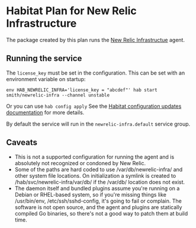 # Habitat Plan for New Relic Infrastructure

The package created by this plan runs the [New Relic
Infrastructue](https://docs.newrelic.com/docs/infrastructure/new-relic-infrastructure)
agent.

## Running the service

The `license_key` must be set in the configuration. This can be set with an
environment variable on startup:

    env HAB_NEWRELIC_INFRA='license_key = "abcdef"' hab start smith/newrelic-infra --channel unstable

Or you can use `hab config apply` See the [Habitat configuration updates
documentation](https://www.habitat.sh/docs/run-packages-apply-config-updates/)
for more details.

By default the service will run in the `newrelic-infra.default` service group.

## Caveats

* This is not a supported configuration for running the agent and is absolutely
  not recognized or condoned by New Relic.
* Some of the paths are hard coded to use /var/db/newrelic-infra/ and other
  system file locations. On initialization a symlink is created to
  /hab/svc/newrelic-infra/var/db/ if the /var/db/ location does not exist.
* The daemon itself and bundled plugins assume you're running on a Debian or
  RHEL-based system, so if you're missing things like /usr/bin/env,
  /etc/ssh/sshd-config, it's going to fail or complain. The software is not
  open source, and the agent and plugins are statically compiled Go binaries,
  so there's not a good way to patch them at build time.


